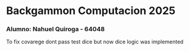 # Backgammon Computacion 2025
### Alumno: Nahuel Quiroga - 64048


To fix
    covarege dont pass test dice but now dice logic was implemented